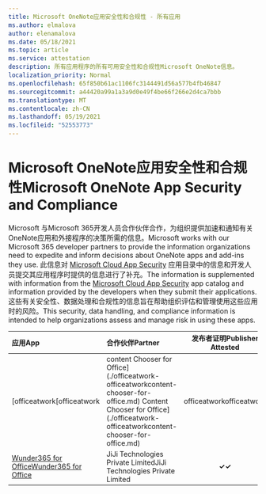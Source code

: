 ```yaml
---
title: Microsoft OneNote应用安全性和合规性 - 所有应用
ms.author: elmalova
author: elenamalova
ms.date: 05/18/2021
ms.topic: article
ms.service: attestation
description: 所有应用程序的所有可用安全性和合规性Microsoft OneNote信息。
localization_priority: Normal
ms.openlocfilehash: 65f850b61ac1106fc3144491d56a577b4fb46847
ms.sourcegitcommit: a44420a99a1a3a9d0e49f4be66f266e2d4ca7bbb
ms.translationtype: MT
ms.contentlocale: zh-CN
ms.lasthandoff: 05/19/2021
ms.locfileid: "52553773"
---
```

# <a name="microsoft-onenote-app-security-and-compliance"></a><span data-ttu-id="da959-103">Microsoft OneNote应用安全性和合规性</span><span class="sxs-lookup"><span data-stu-id="da959-103">Microsoft OneNote App Security and Compliance</span></span>

<span data-ttu-id="da959-104">Microsoft 与Microsoft 365开发人员合作伙伴合作，为组织提供加速和通知有关OneNote应用和外接程序的决策所需的信息。</span><span class="sxs-lookup"><span data-stu-id="da959-104">Microsoft works with our Microsoft 365 developer partners to provide the information organizations need to expedite and inform decisions about OneNote apps and add-ins they use.</span></span> <span data-ttu-id="da959-105">此信息对 [Microsoft Cloud App Security](https://www.microsoft.com/en-us/enterprise-mobility-security/cloud-app-security) 应用目录中的信息和开发人员提交其应用程序时提供的信息进行了补充。</span><span class="sxs-lookup"><span data-stu-id="da959-105">The information is supplemented with information from the [Microsoft Cloud App Security](https://www.microsoft.com/en-us/enterprise-mobility-security/cloud-app-security) app catalog and information provided by the developers when they submit their applications.</span></span> <span data-ttu-id="da959-106">这些有关安全性、数据处理和合规性的信息旨在帮助组织评估和管理使用这些应用时的风险。</span><span class="sxs-lookup"><span data-stu-id="da959-106">This security, data handling, and compliance information is intended to help organizations assess and manage risk in using these apps.</span></span>

| <span data-ttu-id="da959-107">**应用**</span><span class="sxs-lookup"><span data-stu-id="da959-107">**App**</span></span> | <span data-ttu-id="da959-108">**合作伙伴**</span><span class="sxs-lookup"><span data-stu-id="da959-108">**Partner**</span></span> | <span data-ttu-id="da959-109">**发布者证明**</span><span class="sxs-lookup"><span data-stu-id="da959-109">**Publisher Attested**</span></span> | <span data-ttu-id="da959-110">**认证**</span><span class="sxs-lookup"><span data-stu-id="da959-110">**Certified**</span></span> |
|:--------|:------------|:----------------------:|:-------------:|
| <span data-ttu-id="da959-111">[officeatwork</span><span class="sxs-lookup"><span data-stu-id="da959-111">[officeatwork</span></span> | <span data-ttu-id="da959-112">content Chooser for Office] (./officeatwork-officeatworkcontent-chooser-for-office.md) </span><span class="sxs-lookup"><span data-stu-id="da959-112">Content Chooser for Office](./officeatwork-officeatworkcontent-chooser-for-office.md)</span></span> | <span data-ttu-id="da959-113">officeatwork</span><span class="sxs-lookup"><span data-stu-id="da959-113">officeatwork</span></span> | <span data-ttu-id="da959-114">**✓**</span><span class="sxs-lookup"><span data-stu-id="da959-114">**✓**</span></span> | <img alt="Certified application badge" src="../media/certified-badge.png" height="25" width="25" /> |
| [<span data-ttu-id="da959-115">Wunder365 for Office</span><span class="sxs-lookup"><span data-stu-id="da959-115">Wunder365 for Office</span></span>](./jiji-technologies-private-limited-wunder365-for-office.md) | <span data-ttu-id="da959-116">JiJi Technologies Private Limited</span><span class="sxs-lookup"><span data-stu-id="da959-116">JiJi Technologies Private Limited</span></span> | <span data-ttu-id="da959-117">**✓**</span><span class="sxs-lookup"><span data-stu-id="da959-117">**✓**</span></span> |  |
